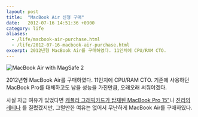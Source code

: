 ```yaml
---
layout: post
title:  "MacBook Air 신형 구매"
date:   2012-07-16 14:51:36 +0900
category: life
aliases:
  - /life/macbook-air-purchase.html
  - /life/2012-07-16-macbook-air-purchase.html
excerpt: 2012년형 MacBook Air를 구매하였다. 11인치에 CPU/RAM CTO.
---
```


![MacBook Air with MagSafe 2](https://simplist.cdn.sapbox.me/2012-07-16-macbook-air.jpg)

2012년형 MacBook Air를 구매하였다. 11인치에 CPU/RAM CTO. 기존에 사용하던 MacBook Pro를 대체하고도 남을 성능을 가진만큼, 오래오래 써줘야겠다.

사실 자금 여유가 있었다면 [케플러 그래픽카드가 탑재된 MacBook Pro 15"](http://store.apple.com/kr/configure/MD104KH/A?)나 [진리의 레티나](http://store.apple.com/kr/configure/MC975KH/A?) 를 질렀겠지만, 그럴만한 여유는 없어서 무난하게 MacBook Air를 구매하였다.